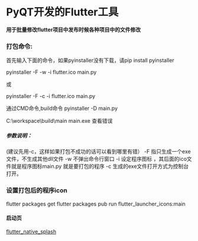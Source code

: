 # PyQT开发的Flutter工具

**用于批量修改flutter项目中发布时候各种项目中的文件修改**

### 打包命令:
首先输入下面的命令，如果pyinstaller没有下载，请pip install pyinstaller

pyinstaller -F -w -i flutter.ico main.py

或

pyinstaller -F -c -i flutter.ico main.py

通过CMD命令,build命令  pyinstaller -D main.py

C:\workspace\build\main 
main.exe 
查看错误

##### 参数说明：
(建议先用-c，这样如果打包不成功的话可以看到哪里有错）
-F 指只生成一个exe文件，不生成其他dll文件
-w 不弹出命令行窗口
-i 设定程序图标 ，其后面的ico文件就是程序图标main.py 就是要打包的程序
-c 生成的exe文件打开方式为控制台打开。
### 设置打包后的程序icon
flutter packages get
flutter packages pub run flutter_launcher_icons:main
####    启动页
[flutter_native_splash](https://pub.dev/packages/flutter_native_splash)
